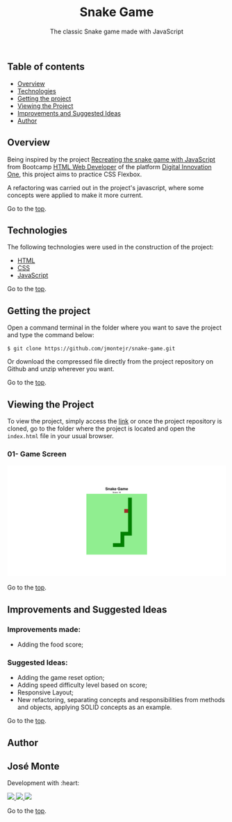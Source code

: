 <h1 align="center" id="title">Snake Game</h1>

<p align="center">The classic Snake game made with JavaScript</p>

<br>

## Table of contents
<!--ts-->
   * [Overview](#overview)
   * [Technologies](#technologies)
   * [Getting the project](#getting-the-project)
   * [Viewing the Project](#viewing-the-project)
   * [Improvements and Suggested Ideas](#improvements-and-suggested-ideas)
   * [Author](#author)
<!--te-->

## Overview

Being inspired by the project [Recreating the snake game with JavaScript](https://web.digitalinnovation.one/lab/recriando-o-jogo-da-cobrinha-com-javascript/learning/a41588bb-45b0-41ce-a7d3-20012199fb11) from Bootcamp [HTML Web Developer](https://web.digitalinnovation.one/track/html-web-developer) of the platform [Digital Innovation One](https://digitalinnovation.one/), this project aims to practice CSS Flexbox.

A refactoring was carried out in the project's javascript, where some concepts were applied to make it more current.

Go to the [top](#title).

## Technologies
The following technologies were used in the construction of the project:

- [HTML](https://developer.mozilla.org/pt-BR/docs/Web/HTML)
- [CSS](https://developer.mozilla.org/pt-BR/docs/Web/CSS)
- [JavaScript](https://developer.mozilla.org/pt-BR/docs/Web/JavaScript)

Go to the [top](#title).

## Getting the project

Open a command terminal in the folder where you want to save the project and type the command below:

```git
$ git clone https://github.com/jmontejr/snake-game.git
```

Or download the compressed file directly from the project repository on Github and unzip wherever you want.

Go to the [top](#title).

## Viewing the Project

To view the project, simply access the [link](https://jmontejr.github.io/light-dark-mode) or once the project repository is cloned, go to the folder where the project is located and open the `index.html` file in your usual browser.

### 01- Game Screen
<p align="center">
    <img src="assets/images/game.png" alt="menu" width="600px">
</p>

Go to the [top](#title).


## Improvements and Suggested Ideas

### Improvements made:
- Adding the food score;
### Suggested Ideas:
- Adding the game reset option;
- Adding speed difficulty level based on score;
- Responsive Layout;
- New refactoring, separating concepts and responsibilities from methods and objects, applying SOLID concepts as an example.


Go to the [top](#title).

## Author

<h2>José Monte</h2>
<p>Development with :heart:</p>
<div>
    <a href="https://jmontejr.github.io">
        <img src="https://img.shields.io/static/v1?label=website&message=jmontejr.github.io&color=9e58f9&style=for-the-badge&logo=google-chrome"/>
    </a>
    <space></space>
    <a href="https://www.linkedin.com/in/jmontejr">
        <img src="https://img.shields.io/static/v1?label=linkedin&message=jmontejr&color=9e58f9&style=for-the-badge&logo=linkedin"/>
    </a>
    <space></space>
    <a href="https://codepen.io/jmontejr">
        <img src="https://img.shields.io/static/v1?label=codepen&message=jmontejr&color=9e58f9&style=for-the-badge&logo=codepen"/>
    </a>
</div>

Go to the [top](#title).

